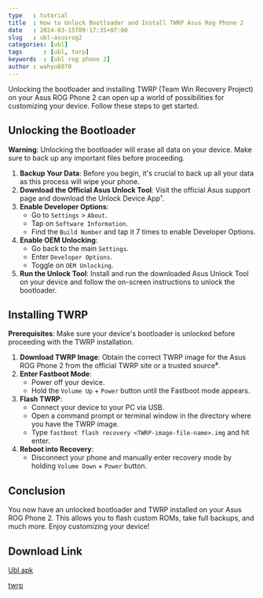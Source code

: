 ```yaml
---
type   : tutorial
title  : How to Unlock Bootloader and Install TWRP Asus Rog Phone 2
date   : 2024-03-15T09:17:35+07:00
slug   : ubl-asusrog2
categories: [ubl]
tags      : [ubl, twrp]
keywords  : [ubl rog phone 2]
author : wahyu6070
---
```



Unlocking the bootloader and installing TWRP (Team Win Recovery Project) on your Asus ROG Phone 2 can open up a world of possibilities for customizing your device. Follow these steps to get started.

## Unlocking the Bootloader

**Warning**: Unlocking the bootloader will erase all data on your device. Make sure to back up any important files before proceeding.

1. **Backup Your Data**: Before you begin, it's crucial to back up all your data as this process will wipe your phone.
2. **Download the Official Asus Unlock Tool**: Visit the official Asus support page and download the Unlock Device App¹.
3. **Enable Developer Options**:
   - Go to `Settings` > `About`.
   - Tap on `Software Information`.
   - Find the `Build Number` and tap it 7 times to enable Developer Options.
4. **Enable OEM Unlocking**:
   - Go back to the main `Settings`.
   - Enter `Developer Options`.
   - Toggle on `OEM Unlocking`.
5. **Run the Unlock Tool**: Install and run the downloaded Asus Unlock Tool on your device and follow the on-screen instructions to unlock the bootloader.

## Installing TWRP

**Prerequisites**: Make sure your device's bootloader is unlocked before proceeding with the TWRP installation.

1. **Download TWRP Image**: Obtain the correct TWRP image for the Asus ROG Phone 2 from the official TWRP site or a trusted source⁸.
2. **Enter Fastboot Mode**:
   - Power off your device.
   - Hold the `Volume Up` + `Power` button until the Fastboot mode appears.
3. **Flash TWRP**:
   - Connect your device to your PC via USB.
   - Open a command prompt or terminal window in the directory where you have the TWRP image.
   - Type `fastboot flash recovery <TWRP-image-file-name>.img` and hit enter.
4. **Reboot into Recovery**:
   - Disconnect your phone and manually enter recovery mode by holding `Volume Down` + `Power` button.

## Conclusion

You now have an unlocked bootloader and TWRP installed on your Asus ROG Phone 2. This allows you to flash custom ROMs, take full backups, and much more. Enjoy customizing your device!


## Download Link
[Ubl apk](https://t.me/wahyu6070files/31)

[twrp](https://dl.twrp.me/I001D/)

